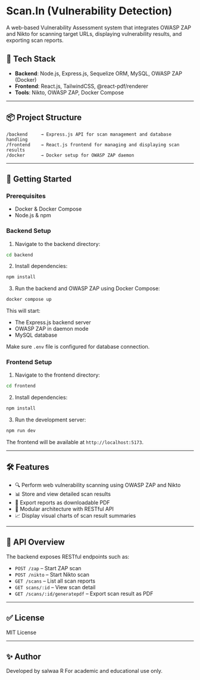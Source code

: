 # Scan.In (Vulnerability Detection)

A web-based Vulnerability Assessment system that integrates OWASP ZAP and Nikto for scanning target URLs, displaying vulnerability results, and exporting scan reports.

## 🧩 Tech Stack

- **Backend**: Node.js, Express.js, Sequelize ORM, MySQL, OWASP ZAP (Docker)
- **Frontend**: React.js, TailwindCSS, @react-pdf/renderer
- **Tools**: Nikto, OWASP ZAP, Docker Compose

---

## 📦 Project Structure

```
/backend     → Express.js API for scan management and database handling  
/frontend    → React.js frontend for managing and displaying scan results  
/docker      → Docker setup for OWASP ZAP daemon  
```

---

## 🚀 Getting Started

### Prerequisites

- Docker & Docker Compose
- Node.js & npm

### Backend Setup

1. Navigate to the backend directory:

```bash
cd backend
```

2. Install dependencies:

```bash
npm install
```

3. Run the backend and OWASP ZAP using Docker Compose:

```bash
docker compose up
```

This will start:
- The Express.js backend server
- OWASP ZAP in daemon mode
- MySQL database

Make sure `.env` file is configured for database connection.

### Frontend Setup

1. Navigate to the frontend directory:

```bash
cd frontend
```

2. Install dependencies:

```bash
npm install
```

3. Run the development server:

```bash
npm run dev
```

The frontend will be available at `http://localhost:5173`.

---

## 🛠 Features

- 🔍 Perform web vulnerability scanning using OWASP ZAP and Nikto
- 📊 Store and view detailed scan results
- 📂 Export reports as downloadable PDF
- 📁 Modular architecture with RESTful API
- 📈 Display visual charts of scan result summaries

---

## 📄 API Overview

The backend exposes RESTful endpoints such as:

- `POST /zap` – Start ZAP scan
- `POST /nikto` – Start Nikto scan
- `GET /scans` – List all scan reports
- `GET scans/:id` – View scan detail
- `GET /scans/:id/generatepdf` – Export scan result as PDF

---

## ✅ License

MIT License

---

## ✨ Author

Developed by salwaa R
For academic and educational use only.
